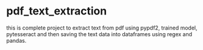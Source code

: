 # pdf_text_extraction
this is complete project to extract text from pdf using pypdf2, trained model, pytesseract and then saving the text data into dataframes using regex and pandas.
